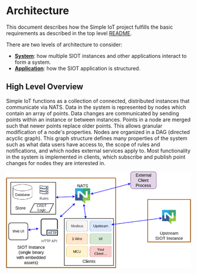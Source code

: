 # Architecture

This document describes how the Simple IoT project fulfills the basic
requirements as described in the top level [README](../../).

There are two levels of architecture to consider:

- **[System](architecture-system.md)**: how multiple SIOT instances and other
  applications interact to form a system.
- **[Application](architecture-app.md)**: how the SIOT application is
  structured.

## High Level Overview

Simple IoT functions as a collection of connected, distributed instances that
communicate via NATS. Data in the system is represented by nodes which contain
an array of points. Data changes are communicated by sending points within an
instance or between instances. Points in a node are merged such that newer
points replace older points. This allows granular modification of a node's
properties. Nodes are organized in a DAG (directed acyclic graph). This graph
structure defines many properties of the system such as what data users have
access to, the scope of rules and notifications, and which nodes external
services apply to. Most functionality in the system is implemented in clients,
which subscribe and publish point changes for nodes they are interested in.

![application architecture](images/arch-app.png)
